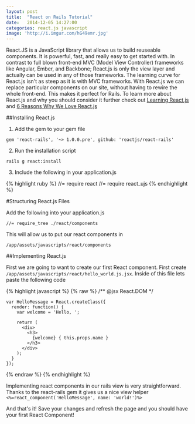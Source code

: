 ```yaml
---
layout: post
title:  "React on Rails Tutorial"
date:   2014-12-05 14:27:00
categories: react.js javascript
image: 'http://i.imgur.com/hG49emr.jpg'
---
```


React.JS is a JavaScript library that allows us to build reuseable components.  It is powerful, fast, and really easy to get started with. In contrast to full blown front-end MVC (Model View Controller) frameworks like Angular, Ember, and Backbone; React.js is only the view layer and actually can be used in any of those frameworks.  The learning curve for React.js isn't as steep as it is with MVC frameworks. With React.js we can replace particular components on our site, without having to rewire the whole front-end.  This makes it perfect for Rails. To learn more about React.js and why you should consider it further check out [Learning React.js](http://scotch.io/tutorials/javascript/learning-react-getting-started-and-concepts) and [6 Reasons Why We Love React.js](http://www.syncano.com/reactjs-reasons-why-part-1/)

##Installing React.js

1. Add the gem to your gem file

  `gem 'react-rails', '~> 1.0.0.pre', github: 'reactjs/react-rails'`

2. Run the installation script

  `rails g react:install`

3.  Include the following in your application.js

{% highlight ruby %}
//= require react
//= require react_ujs
{% endhighlight %}


#Structuring React.js Files

Add the following into your application.js

  `//= require_tree ./react/components`

This will allow us to put our react components in 

  `/app/assets/javascripts/react/components`

##Implementing React.js

First we are going to want to create our first React component.  First create  `/app/assets/javascripts/react/hello_world.js.jsx`.  Inside of this file lets paste the following code

  {% highlight javascript %}
  {% raw %}
    /** @jsx React.DOM */

    var HelloMessage = React.createClass({
      render: function() {
        var welcome = 'Hello, ';

        return (
          <div>
            <h3>
              {welcome} { this.props.name }
            </h3>
          </div>
        );
      }
    });
  {% endraw %}
  {% endhighlight %}


Implementing react components in our rails view is very straightforward.  Thanks to the react-rails gem it gives us a nice view helper `<%=react_component('HelloMessage', name: 'world!')%>`

And that's it!  Save your changes and refresh the page and you should have your first React Component!
    
    
  